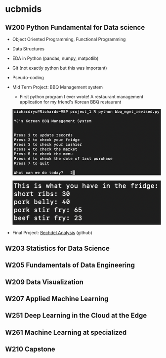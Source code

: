 # ucbmids

## W200 Python Fundamental for Data science

- Object Oriented Programming, Functional Programming
- Data Structures
- EDA in Python (pandas, numpy, matpotlib)
- Git (not exactly python but this was important)
- Pseudo-coding
- Mid Term Project: BBQ Management system
    - First python program I ever wrote! A restaurant management application for my friend's Korean BBQ restaurant

    ![home screen](./W200/bbq_1.png)

    ![fridge status](./W200/bbq_2.png)

- Final Project: [Bechdel Analysis](https://docs.google.com/presentation/d/1vHQwoAiBGeFzBr6I7qQ5OstKaOVww4e4v5RFkw12f6o/edit?usp=sharing) (github)

## W203 Statistics for Data Science

## W205 Fundamentals of Data Engineering

## W209 Data Visualization

## W207 Applied Machine Learning

## W251 Deep Learning in the Cloud at the Edge

## W261 Machine Learning at specialized

## W210 Capstone

